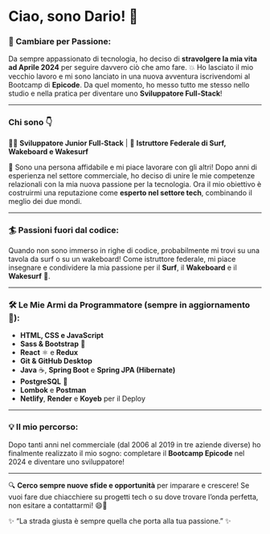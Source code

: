 # Ciao, sono Dario! 👋

### 🚀 Cambiare per Passione:
Da sempre appassionato di tecnologia, ho deciso di **stravolgere la mia vita ad Aprile 2024** per seguire davvero ciò che amo fare. 💥 Ho lasciato il mio vecchio lavoro e mi sono lanciato in una nuova avventura iscrivendomi al Bootcamp di **Epicode**. Da quel momento, ho messo tutto me stesso nello studio e nella pratica per diventare uno **Sviluppatore Full-Stack**!

---

### Chi sono 👇
👨‍💻 **Sviluppatore Junior Full-Stack** | 🌊 **Istruttore Federale di Surf, Wakeboard e Wakesurf**

🤝 Sono una persona affidabile e mi piace lavorare con gli altri! Dopo anni di esperienza nel settore commerciale, ho deciso di unire le mie competenze relazionali con la mia nuova passione per la tecnologia. Ora il mio obiettivo è costruirmi una reputazione come **esperto nel settore tech**, combinando il meglio dei due mondi.

---

### 🏄 Passioni fuori dal codice:
Quando non sono immerso in righe di codice, probabilmente mi trovi su una tavola da surf o su un wakeboard! Come istruttore federale, mi piace insegnare e condividere la mia passione per il **Surf**, il **Wakeboard** e il **Wakesurf** 🌊.

---

### 🛠️ Le Mie Armi da Programmatore (sempre in aggiornamento 🌟):
- **HTML, CSS e JavaScript**
- **Sass & Bootstrap** 🎨
- **React** ⚛️ e **Redux**
- **Git & GitHub Desktop**
- **Java** ☕, **Spring Boot** e **Spring JPA (Hibernate)**
- **PostgreSQL** 🐘
- **Lombok** e **Postman**
- **Netlify**, **Render** e **Koyeb** per il Deploy

---

### 💡 Il mio percorso:
Dopo tanti anni nel commerciale (dal 2006 al 2019 in tre aziende diverse) ho finalmente realizzato il mio sogno: completare il **Bootcamp Epicode** nel 2024 e diventare uno sviluppatore!

---

🔍 **Cerco sempre nuove sfide e opportunità** per imparare e crescere! Se vuoi fare due chiacchiere su progetti tech o su dove trovare l’onda perfetta, non esitare a contattarmi! 😄🌊

✨ “La strada giusta è sempre quella che porta alla tua passione.” ✨
